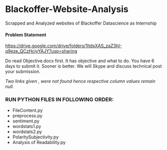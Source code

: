 # Blackoffer-Website-Analysis
Scrapped and Analyzed websites of Blackoffer Datascience as Internship 

#### Problem Statement
https://drive.google.com/drive/folders/1ltdsXAS_zaZ3hI-q9eze_QCzHciyYAJY?usp=sharing

Do read Objective.docx first. It has objective and what to do. You have 6 days to submit it. Sooner is better. We will Skype and discuss technical post your submission.

*Two links given , were not found hence respective column values remain null.*

### RUN PYTHON FILES IN FOLLOWING ORDER:
- FileContent.py
- preprocess.py
- sentiment.py
- wordstats1.py
- wordstats2.py
- PolaritySubjectivity.py
- Analysis of Readability.py

